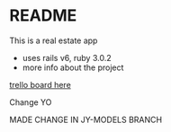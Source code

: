 # README

This is a real estate app
- uses rails v6, ruby 3.0.2
- more info about the project

[trello board here](https://trello.com/b/ITqIWe5e/real-estate-sp22)

Change YO

MADE CHANGE IN JY-MODELS BRANCH
